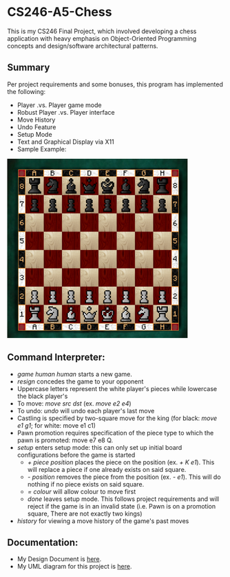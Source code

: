 # CS246-A5-Chess
This is my CS246 Final Project, which involved developing a chess application with heavy emphasis on Object-Oriented Programming concepts and design/software architectural patterns.

## Summary
Per project requirements and some bonuses, this program has implemented the following:
- Player .vs. Player game mode 
- Robust Player .vs. Player interface
- Move History
- Undo Feature
- Setup Mode
- Text and Graphical Display via X11
- Sample Example:
<div>
  <img alt="X11 Sample" src="chessboard.png"/>
</div>

## Command Interpreter:
- <i>game human human</i> starts a new game.
- <i>resign</i> concedes the game to your opponent
- Uppercase letters represent the white player's pieces while lowercase the black player's
- To move: <i>move src dst</i> (ex. <i>move e2 e4</i>)
- To undo: <i>undo</i> will undo each player's last move
- Castling is specified by two-square move for the king (for black: <i>move e1 g1</i>; for white: move e1 c1)
- Pawn promotion requires specification of the piece type to which the pawn is promoted: move e7 e8 Q.
- <i>setup</i> enters setup mode: this can only set up initial board configurations before the game is started
  - <i>\+ piece position</i> places the piece on the position (ex. <i>+ K e1</i>). This will replace a piece if one already exists on said square.
  - <i>\- position </i> removes the piece from the position (ex. <i>- e1</i>). This will do nothing if no piece exists on said square.
  - <i>= colour</i> will allow colour to move first
  - <i>done</i> leaves setup mode. This follows project requirements and will reject if the game is in an invalid state (i.e. Pawn is on a promotion square, There are not exactly two kings)
- <i>history</i> for viewing a move history of the game's past moves
  

## Documentation:
- My Design Document is <a href="design.pdf">here</a>.
- My UML diagram for this project is <a href="uml.pdf">here</a>.
